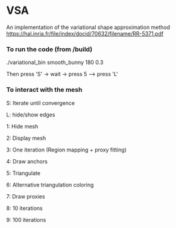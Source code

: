 # VSA
An implementation of the variational shape approximation method https://hal.inria.fr/file/index/docid/70632/filename/RR-5371.pdf


### To run the code (from /build)
./variational_bin smooth_bunny 180 0.3

Then press 'S' -> wait -> press 5 --> press 'L'

### To interact with the mesh

S: Iterate until convergence

L: hide/show edges


1: Hide mesh 

2: Display mesh

3: One iteration (Region mapping + proxy fitting)

4: Draw anchors

5: Triangulate 

6: Alternative triangulation coloring

7: Draw proxies

8: 10 iterations

9: 100 iterations
